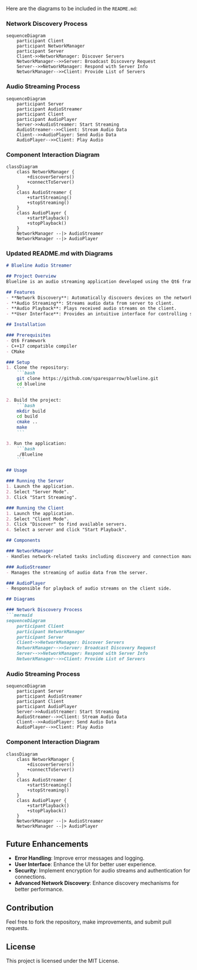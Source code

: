  Here are the diagrams to be included in the `README.md`:

### Network Discovery Process
```mermaid
sequenceDiagram
    participant Client
    participant NetworkManager
    participant Server
    Client->>NetworkManager: Discover Servers
    NetworkManager-->>Server: Broadcast Discovery Request
    Server-->>NetworkManager: Respond with Server Info
    NetworkManager-->>Client: Provide List of Servers
```

### Audio Streaming Process
```mermaid
sequenceDiagram
    participant Server
    participant AudioStreamer
    participant Client
    participant AudioPlayer
    Server->>AudioStreamer: Start Streaming
    AudioStreamer-->>Client: Stream Audio Data
    Client-->>AudioPlayer: Send Audio Data
    AudioPlayer-->>Client: Play Audio
```

### Component Interaction Diagram
```mermaid
classDiagram
    class NetworkManager {
        +discoverServers()
        +connectToServer()
    }
    class AudioStreamer {
        +startStreaming()
        +stopStreaming()
    }
    class AudioPlayer {
        +startPlayback()
        +stopPlayback()
    }
    NetworkManager --|> AudioStreamer
    NetworkManager --|> AudioPlayer
```

### Updated README.md with Diagrams

```markdown
# Blueline Audio Streamer

## Project Overview
Blueline is an audio streaming application developed using the Qt6 framework. It operates in both server and client modes, allowing for audio streaming and playback across networks.

## Features
- **Network Discovery**: Automatically discovers devices on the network.
- **Audio Streaming**: Streams audio data from server to client.
- **Audio Playback**: Plays received audio streams on the client.
- **User Interface**: Provides an intuitive interface for controlling streaming and playback.

## Installation

### Prerequisites
- Qt6 Framework
- C++17 compatible compiler
- CMake

### Setup
1. Clone the repository:
    ```bash
    git clone https://github.com/sparesparrow/blueline.git
    cd blueline
    ```

2. Build the project:
    ```bash
    mkdir build
    cd build
    cmake ..
    make
    ```

3. Run the application:
    ```bash
    ./Blueline
    ```

## Usage

### Running the Server
1. Launch the application.
2. Select "Server Mode".
3. Click "Start Streaming".

### Running the Client
1. Launch the application.
2. Select "Client Mode".
3. Click "Discover" to find available servers.
4. Select a server and click "Start Playback".

## Components

### NetworkManager
- Handles network-related tasks including discovery and connection management.

### AudioStreamer
- Manages the streaming of audio data from the server.

### AudioPlayer
- Responsible for playback of audio streams on the client side.

## Diagrams

### Network Discovery Process
```mermaid
sequenceDiagram
    participant Client
    participant NetworkManager
    participant Server
    Client->>NetworkManager: Discover Servers
    NetworkManager-->>Server: Broadcast Discovery Request
    Server-->>NetworkManager: Respond with Server Info
    NetworkManager-->>Client: Provide List of Servers
```

### Audio Streaming Process
```mermaid
sequenceDiagram
    participant Server
    participant AudioStreamer
    participant Client
    participant AudioPlayer
    Server->>AudioStreamer: Start Streaming
    AudioStreamer-->>Client: Stream Audio Data
    Client-->>AudioPlayer: Send Audio Data
    AudioPlayer-->>Client: Play Audio
```

### Component Interaction Diagram
```mermaid
classDiagram
    class NetworkManager {
        +discoverServers()
        +connectToServer()
    }
    class AudioStreamer {
        +startStreaming()
        +stopStreaming()
    }
    class AudioPlayer {
        +startPlayback()
        +stopPlayback()
    }
    NetworkManager --|> AudioStreamer
    NetworkManager --|> AudioPlayer
```

## Future Enhancements
- **Error Handling**: Improve error messages and logging.
- **User Interface**: Enhance the UI for better user experience.
- **Security**: Implement encryption for audio streams and authentication for connections.
- **Advanced Network Discovery**: Enhance discovery mechanisms for better performance.

## Contribution
Feel free to fork the repository, make improvements, and submit pull requests.

## License
This project is licensed under the MIT License.